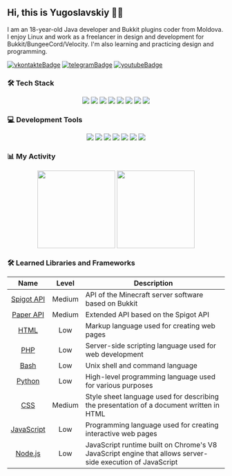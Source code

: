 [vkontakteUrl]: https://vk.me/morrian
[vkontakteBadge]: https://img.shields.io/static/v1?label=vk&message=write&style=for-the-badge&color=0077FF&logo=vk

[telegramUrl]: https://t.me/yugoslavskiy5
[telegramBadge]: https://img.shields.io/static/v1?label=telegram&message=write&style=for-the-badge&color=26A5E4&logo=telegram

[youtubeUrl]: https://www.youtube.com/channel/UCbNDaAOukUYtXWEgMgRMA7w
[youtubeBadge]: https://img.shields.io/static/v1?label=youtube&message=view&style=for-the-badge&color=FF0000&logo=youtube

## Hi, this is Yugoslavskiy 👋🏻

I am an 18-year-old Java developer and Bukkit plugins coder from Moldova. I enjoy Linux and work as a freelancer in design and development for Bukkit/BungeeCord/Velocity. I'm also learning and practicing design and programming.

[![vkontakteBadge]][vkontakteUrl] [![telegramBadge]][telegramUrl] [![youtubeBadge]][youtubeUrl]

### 🛠️ Tech Stack
<div align="center">
  <img src="https://img.shields.io/badge/Java-ED8B00?style=for-the-badge&logo=java&logoColor=white"/>
  <img src="https://img.shields.io/badge/PHP-777BB4?style=for-the-badge&logo=php&logoColor=white"/>
  <img src="https://img.shields.io/badge/Node.js-339933?style=for-the-badge&logo=nodedotjs&logoColor=white"/>
  <img src="https://img.shields.io/badge/JavaScript-F7DF1E?style=for-the-badge&logo=javascript&logoColor=black"/>
  <img src="https://img.shields.io/badge/HTML-E34F26?style=for-the-badge&logo=html5&logoColor=white"/>
  <img src="https://img.shields.io/badge/BungeeCord-0052CC?style=for-the-badge&logo=bungeecord&logoColor=white"/>
  <img src="https://img.shields.io/badge/MySQL-4479A1?style=for-the-badge&logo=mysql&logoColor=white"/>
  <img src="https://img.shields.io/badge/Bukkit-02569B?style=for-the-badge&logo=bukkit&logoColor=white"/>
</div>

### 💻 Development Tools
<div align="center">
  <img src="https://img.shields.io/badge/Linux-FCC624?style=for-the-badge&logo=linux&logoColor=black"/>
  <img src="https://img.shields.io/badge/Debian-A81D33?style=for-the-badge&logo=debian&logoColor=white"/>
  <img src="https://img.shields.io/badge/Ubuntu-E95420?style=for-the-badge&logo=ubuntu&logoColor=white"/>
  <img src="https://img.shields.io/badge/IntelliJ_IDEA-000000?style=for-the-badge&logo=intellij-idea&logoColor=white"/>
  <img src="https://img.shields.io/badge/JetBrains-000000?style=for-the-badge&logo=jetbrains&logoColor=white"/>
  <img src="https://img.shields.io/badge/Git-F05032?style=for-the-badge&logo=git&logoColor=white"/>
  <img src="https://img.shields.io/badge/Obsidian.md-483D8B?style=for-the-badge&logo=obsidian&logoColor=white"/>
</div>

### 📊 My Activity
<div align="center">
  <img align="center" height="180em" src="https://github-readme-stats.vercel.app/api?username=yugoslavskiy5&show_icons=true&hide_border=true&theme=material-palenight&include_all_commits=true&count_private=true"/>
  <img align="center" height="180em" src="https://github-readme-stats.vercel.app/api/top-langs/?username=yugoslavskiy5&hide_border=true&theme=material-palenight&langs_count=5"/>
</div>

### 🛠️ Learned Libraries and Frameworks
| Name | Level | Description |
|:---:|:---:|---|
| [Spigot API](https://hub.spigotmc.org/javadocs/spigot/index.html) | Medium | API of the Minecraft server software based on Bukkit |
| [Paper API](https://papermc.io/javadocs/paper/1.17/index.html) | Medium | Extended API based on the Spigot API |
| [HTML](https://developer.mozilla.org/en-US/docs/Web/HTML) | Low | Markup language used for creating web pages |
| [PHP](https://www.php.net/) | Low | Server-side scripting language used for web development |
| [Bash](https://www.gnu.org/software/bash/) | Low | Unix shell and command language |
| [Python](https://www.python.org/) | Low | High-level programming language used for various purposes |
| [CSS](https://developer.mozilla.org/en-US/docs/Web/CSS) | Medium | Style sheet language used for describing the presentation of a document written in HTML |
| [JavaScript](https://developer.mozilla.org/en-US/docs/Web/JavaScript) | Low | Programming language used for creating interactive web pages |
| [Node.js](https://nodejs.org/en/) | Low | JavaScript runtime built on Chrome's V8 JavaScript engine that allows server-side execution of JavaScript |
